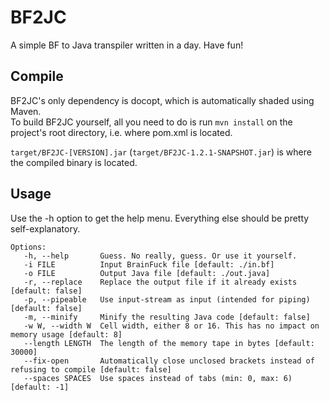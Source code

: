 # BF2JC
A simple BF to Java transpiler written in a day. Have fun!

## Compile
BF2JC's only dependency is docopt, which is automatically shaded using Maven.  
To build BF2JC yourself, all you need to do is run `mvn install` on the project's root directory, i.e. where pom.xml is located.  
  
`target/BF2JC-[VERSION].jar` (`target/BF2JC-1.2.1-SNAPSHOT.jar`) is where the compiled binary is located.

## Usage
Use the -h option to get the help menu. Everything else should be pretty self-explanatory.
```
Options:
   -h, --help       Guess. No really, guess. Or use it yourself.
   -i FILE          Input BrainFuck file [default: ./in.bf]
   -o FILE          Output Java file [default: ./out.java]
   -r, --replace    Replace the output file if it already exists [default: false]
   -p, --pipeable   Use input-stream as input (intended for piping) [default: false]
   -m, --minify     Minify the resulting Java code [default: false]
   -w W, --width W  Cell width, either 8 or 16. This has no impact on memory usage [default: 8]
   --length LENGTH  The length of the memory tape in bytes [default: 30000]
   --fix-open       Automatically close unclosed brackets instead of refusing to compile [default: false]
   --spaces SPACES  Use spaces instead of tabs (min: 0, max: 6) [default: -1]
```
